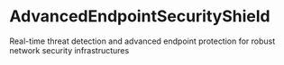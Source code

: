 # AdvancedEndpointSecurityShield
Real-time threat detection and advanced endpoint protection for robust network security infrastructures
